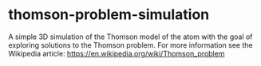 # thomson-problem-simulation
A simple 3D simulation of the Thomson model of the atom with the goal of exploring solutions to the Thomson problem. For more information see the Wikipedia article: https://en.wikipedia.org/wiki/Thomson_problem
